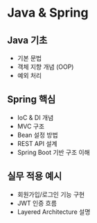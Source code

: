 # Java & Spring

## Java 기초
- 기본 문법
- 객체 지향 개념 (OOP)
- 예외 처리

## Spring 핵심
- IoC & DI 개념
- MVC 구조
- Bean 설정 방법
- REST API 설계
- Spring Boot 기반 구조 이해

## 실무 적용 예시
- 회원가입/로그인 기능 구현
- JWT 인증 흐름
- Layered Architecture 설명
